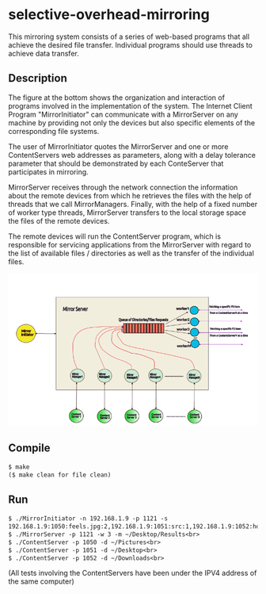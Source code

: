 # selective-overhead-mirroring
This mirroring system consists of a series of web-based programs that all achieve the desired file transfer. Individual programs should use threads to achieve data transfer.

## Description
The figure at the bottom shows the organization and interaction of programs involved in the implementation of the system. The Internet Client Program "MirrorInitiator" can communicate with a MirrorServer on any machine by providing not only the devices but also specific elements of the corresponding file systems.

The user of MirrorInitiator quotes the MirrorServer and one or more ContentServers web addresses as parameters, along with a delay tolerance parameter that should be demonstrated by each ConteServer that participates in mirroring.

MirrorServer receives through the network connection the information about the remote devices from which he retrieves the files with the help of threads that we call MirrorManagers. Finally, with the help of a fixed number of worker type threads, MirrorServer transfers to the local storage space the files of the remote devices.

The remote devices will run the ContentServer program, which is responsible for servicing applications from the MirrorServer with regard to the list of available files / directories as well as the transfer of the individual files.

![Screenshot](Screenshot_1.png)

## Compile
	$ make
	($ make clean for file clean)
	
## Run
	$ ./MirrorInitiator -n 192.168.1.9 -p 1121 -s 192.168.1.9:1050:feels.jpg:2,192.168.1.9:1051:src:1,192.168.1.9:1052:home:3<br>
	$ ./MirrorServer -p 1121 -w 3 -m ~/Desktop/Results<br>
	$ ./ContentServer -p 1050 -d ~/Pictures<br>
	$ ./ContentServer -p 1051 -d ~/Desktop<br>
	$ ./ContentServer -p 1052 -d ~/Downloads<br>
	
(All tests involving the ContentServers have been under the IPV4 address of the same computer) 
